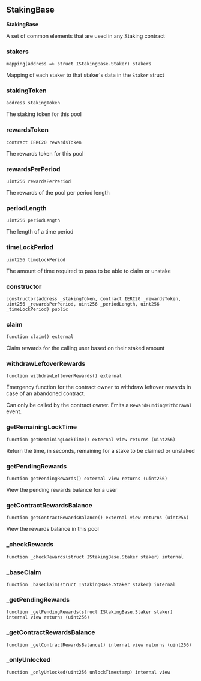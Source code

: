 ## StakingBase


**StakingBase**

A set of common elements that are used in any Staking contract




### stakers

```solidity
mapping(address => struct IStakingBase.Staker) stakers
```


Mapping of each staker to that staker's data in the `Staker` struct




### stakingToken

```solidity
address stakingToken
```


The staking token for this pool




### rewardsToken

```solidity
contract IERC20 rewardsToken
```


The rewards token for this pool




### rewardsPerPeriod

```solidity
uint256 rewardsPerPeriod
```


The rewards of the pool per period length




### periodLength

```solidity
uint256 periodLength
```


The length of a time period




### timeLockPeriod

```solidity
uint256 timeLockPeriod
```


The amount of time required to pass to be able to claim or unstake




### constructor

```solidity
constructor(address _stakingToken, contract IERC20 _rewardsToken, uint256 _rewardsPerPeriod, uint256 _periodLength, uint256 _timeLockPeriod) public
```







### claim

```solidity
function claim() external
```


Claim rewards for the calling user based on their staked amount




### withdrawLeftoverRewards

```solidity
function withdrawLeftoverRewards() external
```


Emergency function for the contract owner to withdraw leftover rewards
in case of an abandoned contract.

Can only be called by the contract owner. Emits a `RewardFundingWithdrawal` event.



### getRemainingLockTime

```solidity
function getRemainingLockTime() external view returns (uint256)
```


Return the time, in seconds, remaining for a stake to be claimed or unstaked




### getPendingRewards

```solidity
function getPendingRewards() external view returns (uint256)
```


View the pending rewards balance for a user




### getContractRewardsBalance

```solidity
function getContractRewardsBalance() external view returns (uint256)
```


View the rewards balance in this pool




### _checkRewards

```solidity
function _checkRewards(struct IStakingBase.Staker staker) internal
```







### _baseClaim

```solidity
function _baseClaim(struct IStakingBase.Staker staker) internal
```







### _getPendingRewards

```solidity
function _getPendingRewards(struct IStakingBase.Staker staker) internal view returns (uint256)
```







### _getContractRewardsBalance

```solidity
function _getContractRewardsBalance() internal view returns (uint256)
```







### _onlyUnlocked

```solidity
function _onlyUnlocked(uint256 unlockTimestamp) internal view
```








